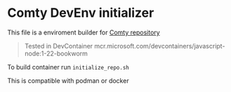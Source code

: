 # Comty DevEnv initializer

This file is a enviroment builder for [Comty repository](https://github.com/ragestudio/comty)

> Tested in DevContainer mcr.microsoft.com/devcontainers/javascript-node:1-22-bookworm

To build container run `initialize_repo.sh`

This is compatible with podman or docker
